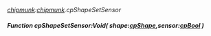 _[chipmunk](../../modules/chipmunk/chipmunk-module.md):[chipmunk](../../modules/chipmunk/chipmunk-module.md).cpShapeSetSensor_
##### Function cpShapeSetSensor:Void( shape:[cpShape](../../modules/chipmunk/chipmunk-cpshape.md),sensor:[cpBool](../../modules/chipmunk/chipmunk-cpbool.md) )
